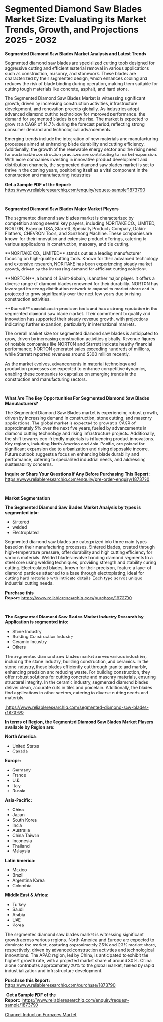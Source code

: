 <p><h1>Segmented Diamond Saw Blades Market Size: Evaluating its Market Trends, Growth, and Projections 2025 - 2032</h1></p><p><strong>Segmented Diamond Saw Blades Market Analysis and Latest Trends</strong></p>
<p><p>Segmented diamond saw blades are specialized cutting tools designed for aggressive cutting and efficient material removal in various applications such as construction, masonry, and stonework. These blades are characterized by their segmented design, which enhances cooling and reduces the risk of blade binding during operation, making them suitable for cutting tough materials like concrete, asphalt, and hard stone.</p><p>The Segmented Diamond Saw Blades Market is witnessing significant growth, driven by increasing construction activities, infrastructure development, and renovation projects globally. As industries adopt advanced diamond cutting technology for improved performance, the demand for segmented blades is on the rise. The market is expected to grow at a CAGR of 14.7% during the forecast period, reflecting strong consumer demand and technological advancements.</p><p>Emerging trends include the integration of new materials and manufacturing processes aimed at enhancing blade durability and cutting efficiency. Additionally, the growth of the renewable energy sector and the rising need for sustainable construction practices are contributing to market expansion. With more companies investing in innovative product development and distribution channels, the segmented diamond saw blades market is set to thrive in the coming years, positioning itself as a vital component in the construction and manufacturing industries.</p></p>
<p><strong>Get a Sample PDF of the Report:&nbsp;</strong> <a href="https://www.reliableresearchiq.com/enquiry/request-sample/1873790?utm_campaign=2471&utm_medium=2&utm_source=Github&utm_content=ia&utm_term=16022025&utm_id=segmented-diamond-saw-blades">https://www.reliableresearchiq.com/enquiry/request-sample/1873790</a></p>
<p>&nbsp;</p>
<p><strong>Segmented Diamond Saw Blades Major Market Players</strong></p>
<p><p>The segmented diamond saw blades market is characterized by competition among several key players, including NORITAKE CO., LIMITED, NORTON, Braemar USA, Starrett, Specialty Products Company, Dakin-Flathers, CHEVRON Tools, and Sanzhong Machine. These companies are known for their innovation and extensive product offerings, catering to various applications in construction, masonry, and tile cutting.</p><p>**NORITAKE CO., LIMITED** stands out as a leading manufacturer focusing on high-quality cutting tools. Known for their advanced technology and extensive research, NORITAKE has been experiencing steady market growth, driven by the increasing demand for efficient cutting solutions. </p><p>**NORTON**, a brand of Saint-Gobain, is another major player. It offers a diverse range of diamond blades renowned for their durability. NORTON has leveraged its strong distribution network to expand its market share and is projected to grow significantly over the next few years due to rising construction activities.</p><p>**Starrett** specializes in precision tools and has a strong reputation in the segmented diamond saw blade market. Their commitment to quality and innovation has supported their steady revenue growth, with projections indicating further expansion, particularly in international markets.</p><p>The overall market size for segmented diamond saw blades is anticipated to grow, driven by increasing construction activities globally. Revenue figures of notable companies like NORTON and Starrett indicate healthy financial performance; NORTON generated sales exceeding hundreds of millions, while Starrett reported revenues around $300 million recently.</p><p>As the market evolves, advancements in material technology and production processes are expected to enhance competitive dynamics, enabling these companies to capitalize on emerging trends in the construction and manufacturing sectors.</p></p>
<p>&nbsp;</p>
<p><strong>What Are The Key Opportunities For Segmented Diamond Saw Blades Manufacturers?</strong></p>
<p><p>The Segmented Diamond Saw Blades market is experiencing robust growth, driven by increasing demand in construction, stone cutting, and masonry applications. The global market is expected to grow at a CAGR of approximately 5% over the next five years, fueled by advancements in diamond cutting technology and rising infrastructure projects. Additionally, the shift towards eco-friendly materials is influencing product innovations. Key regions, including North America and Asia-Pacific, are poised for significant expansion due to urbanization and rising disposable income. Future outlook suggests a focus on enhancing blade durability and performance, catering to specialized industrial needs, and addressing sustainability concerns.</p></p>
<p><strong>Inquire or Share Your Questions If Any Before Purchasing This Report:</strong> <a href="https://www.reliableresearchiq.com/enquiry/pre-order-enquiry/1873790?utm_campaign=2471&utm_medium=2&utm_source=Github&utm_content=ia&utm_term=16022025&utm_id=segmented-diamond-saw-blades">https://www.reliableresearchiq.com/enquiry/pre-order-enquiry/1873790</a></p>
<p>&nbsp;</p>
<p><strong>Market Segmentation</strong></p>
<p><strong>The Segmented Diamond Saw Blades Market Analysis by types is segmented into:</strong></p>
<p><ul><li>Sintered</li><li>welded</li><li>Electroplated</li></ul></p>
<p><p>Segmented diamond saw blades are categorized into three main types based on their manufacturing processes. Sintered blades, created through high-temperature pressure, offer durability and high cutting efficiency for various materials. Welded blades involve bonding diamond segments to a steel core using welding techniques, providing strength and stability during cutting. Electroplated blades, known for their precision, feature a layer of diamond particles attached to a base through electroplating, ideal for cutting hard materials with intricate details. Each type serves unique industrial cutting needs.</p></p>
<p><strong>Purchase this Report:&nbsp;</strong><a href="https://www.reliableresearchiq.com/purchase/1873790?utm_campaign=2471&utm_medium=2&utm_source=Github&utm_content=ia&utm_term=16022025&utm_id=segmented-diamond-saw-blades">https://www.reliableresearchiq.com/purchase/1873790</a></p>
<p>&nbsp;</p>
<p><strong>The Segmented Diamond Saw Blades Market Industry Research by Application is segmented into:</strong></p>
<p><ul><li>Stone Industry</li><li>Building Construction Industry</li><li>Ceramic Industry</li><li>Others</li></ul></p>
<p><p>The segmented diamond saw blades market serves various industries, including the stone industry, building construction, and ceramics. In the stone industry, these blades efficiently cut through granite and marble, enhancing precision and reducing waste. For building construction, they offer robust solutions for cutting concrete and masonry materials, ensuring structural integrity. In the ceramic industry, segmented diamond blades deliver clean, accurate cuts in tiles and porcelain. Additionally, the blades find applications in other sectors, catering to diverse cutting needs and materials.</p></p>
<p><a href="https://www.reliableresearchiq.com/segmented-diamond-saw-blades-r1873790?utm_campaign=2471&utm_medium=2&utm_source=Github&utm_content=ia&utm_term=16022025&utm_id=segmented-diamond-saw-blades">&nbsp;https://www.reliableresearchiq.com/segmented-diamond-saw-blades-r1873790</a></p>
<p><strong>In terms of Region, the Segmented Diamond Saw Blades Market Players available by Region are:</strong></p>
<p>
    <p> <strong> North America: </strong>
        <ul>
            <li>United States</li>
            <li>Canada</li>
        </ul>
        </p> 
    <p> <strong> Europe: </strong>
        <ul>
            <li>Germany</li>
            <li>France</li>
            <li>U.K.</li>
            <li>Italy</li>
            <li>Russia</li>
        </ul>
        </p> 
    <p> <strong> Asia-Pacific: </strong>
        <ul>
            <li>China</li>
            <li>Japan</li>
            <li>South Korea</li>
            <li>India</li>
            <li>Australia</li>
            <li>China Taiwan</li>
            <li>Indonesia</li>
            <li>Thailand</li>
            <li>Malaysia</li>
        </ul>
        </p> 
    <p> <strong> Latin America: </strong>
        <ul>
            <li>Mexico</li>
            <li>Brazil</li>
            <li>Argentina Korea</li>
            <li>Colombia</li>
        </ul>
        </p> 
    <p> <strong> Middle East & Africa: </strong>
        <ul>
            <li>Turkey</li>
            <li>Saudi</li>
            <li>Arabia</li>
            <li>UAE</li>
            <li>Korea</li>
        </ul>
    </p>
    </p>
<p><p>The segmented diamond saw blades market is witnessing significant growth across various regions. North America and Europe are expected to dominate the market, capturing approximately 25% and 23% market share, respectively, driven by advanced construction activities and technological innovations. The APAC region, led by China, is anticipated to exhibit the highest growth rate, with a projected market share of around 30%. China alone contributes approximately 20% to the global market, fueled by rapid industrialization and infrastructure development.</p></p>
<p><strong>Purchase this Report: </strong><a href="https://www.reliableresearchiq.com/purchase/1873790?utm_campaign=2471&utm_medium=2&utm_source=Github&utm_content=ia&utm_term=16022025&utm_id=segmented-diamond-saw-blades">https://www.reliableresearchiq.com/purchase/1873790</a></p>
<p>&nbsp;<strong>Get a Sample PDF of the Report:&nbsp;&nbsp;</strong><a href="https://www.reliableresearchiq.com/enquiry/request-sample/1873790?utm_campaign=2471&utm_medium=2&utm_source=Github&utm_content=ia&utm_term=16022025&utm_id=segmented-diamond-saw-blades">https://www.reliableresearchiq.com/enquiry/request-sample/1873790</a></p>
<p><strong></strong></p>
<p><p><a href="https://github.com/raffadongraffadong/Market-Research-Report-List-1/blob/main/channel-induction-furnaces-market.md?utm_campaign=2471&utm_medium=2&utm_source=Github&utm_content=ia&utm_term=16022025&utm_id=segmented-diamond-saw-blades">Channel Induction Furnaces Market</a></p></p>